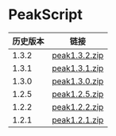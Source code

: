 
# PeakScript

历史版本|链接
-|-
1.3.2|[peak1.3.2.zip](https://jenocn.github.io/peak/peak1.3.2.zip)
1.3.1|[peak1.3.1.zip](https://jenocn.github.io/peak/peak1.3.1.zip)
1.3.0|[peak1.3.0.zip](https://jenocn.github.io/peak/peak1.3.0.zip)
1.2.5|[peak1.2.5.zip](https://jenocn.github.io/peak/peak1.2.5.zip)
1.2.2|[peak1.2.2.zip](https://jenocn.github.io/peak/peak1.2.2.zip)
1.2.1|[peak1.2.1.zip](https://jenocn.github.io/peak/peak1.2.1.zip)
